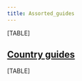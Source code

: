 ```yaml
---
title: Assorted_guides
---
```

  

[TABLE]

##  [Country guides](/wiki/Country_guides "Country guides") 

[TABLE]
